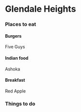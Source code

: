 # Glendale Heights

### Places to eat
#### Burgers
Five Guys
#### Indian food
Ashoka
#### Breakfast
Red Apple

### Things to do
